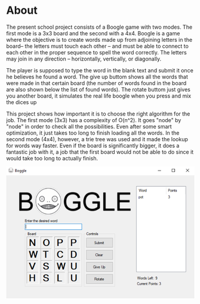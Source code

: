 # About
The present school project consists of a Boogle game with two modes. The first mode is a 3x3 board and the second with a 4x4. Boogle is a 
game where the objective is to create words made up from adjoining letters in the board– the letters must touch each other – 
and must be able to connect to each other in the proper sequence to spell the word correctly. The letters may join in any direction
– horizontally, vertically, or diagonally. 

The player is supposed to type the word in the blank text and submit it once he believes he found a word. The give up buttom shows
all the words that were made in that certain board (the number of words found in the board are also shown below the list of
found words). The rotate buttom just gives you another board, it simulates the real life boogle when you press and mix the dices up

This project shows how important it is to choose the right algorithm for the job. The first mode (3x3) has a complexity of 
O(n^2). It goes "node" by "node" in order to check all the possibilities. Even after some smart optimization, it just takes
too long to finish loading all the words. In the second mode (4x4), however, a trie tree was used and it made the lookup for
words way faster. Even if the board is significantly bigger, it does a fantastic job with it, a job that the first board would
not be able to do since it would take too long to actually finish.

<p align="center">
  <img src="Images/boogle4x4.PNG">
</p>

